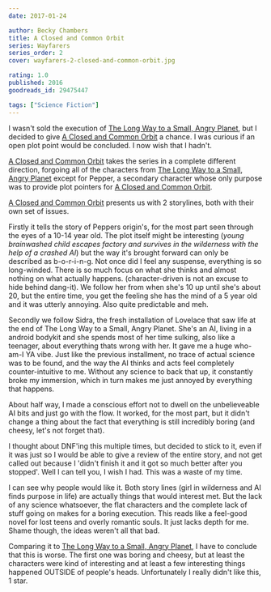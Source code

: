 ```yaml
---
date: 2017-01-24

author: Becky Chambers
title: A Closed and Common Orbit
series: Wayfarers
series_order: 2
cover: wayfarers-2-closed-and-common-orbit.jpg

rating: 1.0
published: 2016
goodreads_id: 29475447

tags: ["Science Fiction"]
---
```


I wasn't sold the execution of [The Long Way to a Small, Angry Planet](2017-01-16-Becky-Chambers---The-Long-Way-to-a-Small-Angry-Planet.md), but I decided to give [A Closed and Common Orbit]() a chance. I was curious if an open plot point would be concluded. I now wish that I hadn't.

<!--more-->

[A Closed and Common Orbit]() takes the series in a complete different direction, forgoing all of the characters from  [The Long Way to a Small, Angry Planet](2017-01-16-Becky-Chambers---The-Long-Way-to-a-Small-Angry-Planet.md) except for Pepper, a secondary character whose only purpose was to provide plot pointers for [A Closed and Common Orbit]().

[A Closed and Common Orbit]() presents us with 2 storylines, both with their own set of issues.

Firstly it tells the story of Peppers origin's, for the most part seen through the eyes of a 10-14 year old. The plot itself might be interesting (_young brainwashed child escapes factory and survives in the wilderness with the help of a crashed AI_) but the way it's brought forward can only be described as b-o-r-i-n-g. Not once did I feel any suspense, everything is so long-winded. There is so much focus on what she thinks and almost nothing on what actually happens. (character-driven is not an excuse to hide behind dang-it). We follow her from when she's 10 up until she's about 20, but the entire time, you get the feeling she has the mind of a 5 year old and it was utterly annoying. Also quite predictable and meh.

Secondly we follow Sidra, <spoiler>the fresh installation of Lovelace that saw life at the end of  The Long Way to a Small, Angry Planet</spoiler>. She's an AI, living in a android bodykit and she spends most of her time sulking, also like a teenager, about everything thats wrong with her. It gave me a huge who-am-I YA vibe. Just like the previous installment, no trace of actual science was to be found, and the way the AI thinks and acts feel completely counter-intuitive to me. Without any science to back that up, it constantly broke my immersion, which in turn makes me just annoyed by everything that happens.

About half way, I made a conscious effort not to dwell on the unbelieveable AI bits and just go with the flow. It worked, for the most part, but it didn't change a thing about the fact that everything is still incredibly boring (and cheesy, let's not forget that).

I thought about DNF'ing this multiple times, but decided to stick to it, even if it was just so I would be able to give a review of the entire story, and not get called out because I 'didn't finish it and it got so much better after you stopped'. Well I can tell you, I wish I had. This was a waste of my time.

I can see why people would like it. Both story lines (girl in wilderness and AI finds purpose in life) are actually things that would interest met. But the lack of any science whatsoever, the flat characters and the complete lack of stuff going on makes for a boring execution. This reads like a feel-good novel for lost teens and overly romantic souls. It just lacks depth for me. Shame though, the ideas weren't all that bad.

Comparing it to  [The Long Way to a Small, Angry Planet](2017-01-16-Becky-Chambers---The-Long-Way-to-a-Small-Angry-Planet.md), I have to conclude that this is worse. The first one was boring and cheesy, but at least the characters were kind of interesting and at least a few interesting things happened OUTSIDE of people's heads. Unfortunately I really didn't like this, 1 star.
